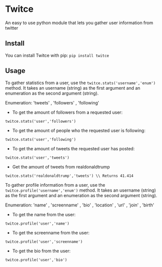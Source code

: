 # Twitce 
An easy to use python module that lets you gather user information from twitter

## Install
You can install Twitce with pip:
`pip install twitce`

## Usage
To gather statistics from a user, use the `twitce.stats('username','enum')` method. 
It takes an username (string) as the first argument and an enumeration as the second argument (string).

Enumeration: 'tweets' , 'followers' , 'following'

* To get the amount of followers from a requested user:

`twitce.stats('user','followers')`

* To get the amount of people who the requested user is following:

`twitce.stats('user','following')`

* To get the amount of tweets the requested user has posted:

`twitce.stats('user','tweets')`

* Get the amount of tweets from realdonaldtrump 

`twitce.stats('realdonaldtrump','tweets')
   \\ Returns 41.414
`

To gather profile information from a user, use the `twitce.profile('username','enum')` method. 
It takes an username (string) as the first argument and an enumeration as the second argument (string).

Enumeration: 'name' , 'screenname' , 'bio' , 'location' , 'url' , 'join' , 'birth'

* To get the name from the user:

`twitce.profile('user','name')`

* To get the screenname from the user:

`twitce.profile('user','screenname')`

* To get the bio from the user:

`twitce.profile('user','bio')`

